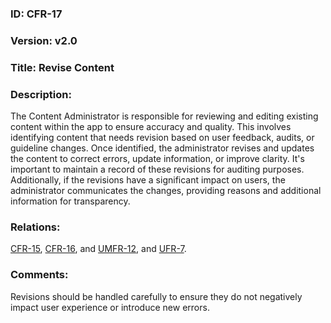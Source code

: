 ### ID: CFR-17

### Version: v2.0
 
### Title: Revise Content
  
### Description: 
The Content Administrator is responsible for reviewing and editing existing content within the app to ensure accuracy and quality. This involves identifying content that needs revision based on user feedback, audits, or guideline changes. Once identified, the administrator revises and updates the content to correct errors, update information, or improve clarity. It's important to maintain a record of these revisions for auditing purposes. Additionally, if the revisions have a significant impact on users, the administrator communicates the changes, providing reasons and additional information for transparency.

### Relations:
[CFR-15](https://github.com/carmensat/RECIPE-ROULETTE/blob/main/REQUIREMENTS/CFR-15.md), 
[CFR-16](https://github.com/carmensat/RECIPE-ROULETTE/blob/main/REQUIREMENTS/CFR-16.md), and
[UMFR-12](https://github.com/carmensat/RECIPE-ROULETTE/blob/main/REQUIREMENTS/MFR-12.md), and
[UFR-7](https://github.com/carmensat/RECIPE-ROULETTE/blob/main/REQUIREMENTS/UFR-7.md).

### Comments: 
Revisions should be handled carefully to ensure they do not negatively impact user experience or introduce new errors.
